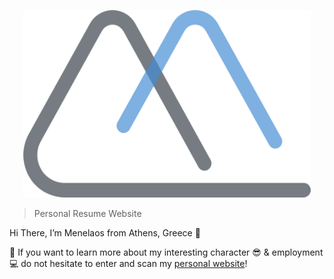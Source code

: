 <p align="center">
  <img width="460" height="300" src="static/icon.png">
</p>

> Personal Resume Website

Hi There, I’m Menelaos from Athens, Greece 👋

🚀 If you want to learn more about my interesting character 😎 & employment 💻 do not hesitate to enter and scan my [personal website](https://menepet.me/)!
